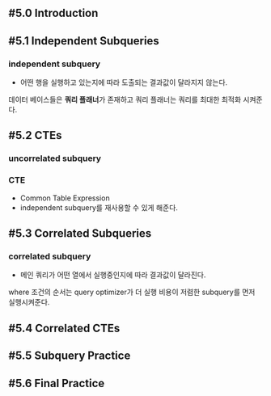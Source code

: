 ## #5.0 Introduction

## #5.1 Independent Subqueries

### independent subquery
- 어떤 행을 실행하고 있는지에 따라 도출되는 결과값이 달라지지 않는다.

데이터 베이스들은 **쿼리 플래너**가 존재하고 쿼리 플래너는 쿼리를 최대한 최적화 시켜준다.

## #5.2 CTEs

### uncorrelated subquery

### CTE
- Common Table Expression
- independent subquery를 재사용할 수 있게 해준다.

## #5.3 Correlated Subqueries

### correlated subquery
- 메인 쿼리가 어떤 열에서 실행중인지에 따라 결과값이 달라진다.

where 조건의 순서는 query optimizer가 더 실행 비용이 저렴한 subquery를 먼저 실행시켜준다.

## #5.4 Correlated CTEs

## #5.5 Subquery Practice

## #5.6 Final Practice